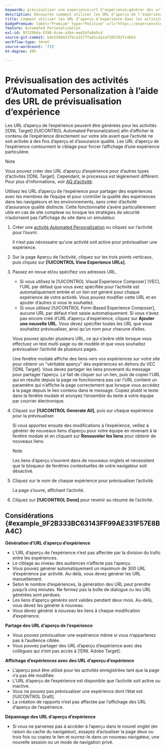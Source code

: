 ```yaml
---
keywords: prévisualiser une expérience;url d’expérience;générer des url;afficher les url d’expérience
description: Découvrez comment utiliser les URL d’aperçu de l’expérience pour les activités Adobe [!DNL Target] Automated Personalization afin d’afficher le contenu de l’expérience directement sur votre site avant que l’activité ne soit activée.
title: Comment utiliser les URL d’aperçu d’expérience dans les activités Automated Personalization ?
badgePremium: label="Premium" type="Positive" url="https://experienceleague.adobe.com/docs/target/using/introduction/intro.html?lang=fr#premium newtab=true" tooltip="Découvrez les fonctionnalités incluses dans Target Premium."
feature: Automated Personalization
exl-id: 9f329b8a-5f86-4cae-a3be-eed24fa0a9cd
source-git-commit: bde5506033fbca1577fad1cda1af203702fc4bb3
workflow-type: tm+mt
source-wordcount: '715'
ht-degree: 49%

---
```


# Prévisualisation des activités d’Automated Personalization à l’aide des URL de prévisualisation d’expérience

Les URL d’aperçu de l’expérience peuvent être générées pour les activités [!DNL Target] [!UICONTROL Automated Personalization] afin d’afficher le contenu de l’expérience directement sur votre site avant que l’activité ne soit activée à des fins d’aperçu et d’assurance qualité. Les URL d’aperçu de l’expérience contournent le ciblage pour forcer l’affichage d’une expérience particulière.

>[!NOTE]
>
>Vous pouvez créer des URL d’aperçu d’expérience pour d’autres types d’activités [!DNL Target]. Cependant, le processus est légèrement différent. Pour plus d’informations, voir [AQ d’activité](/help/main/c-activities/c-activity-qa/activity-qa.md#preview).

Utilisez les URL d’aperçu de l’expérience pour partager des expériences avec les membres de l’équipe et pour contrôler la qualité des expériences dans les navigateurs et les environnements, sans créer d’activité d’assurance qualité distincte. Cette fonctionnalité s’avère particulièrement utile en cas de site complexe ou lorsque les stratégies de sécurité n’autorisent pas l’affichage du site dans un simulateur.

1. Créer une [activité Automated Personalization](/help/main/c-activities/t-automated-personalization/create-ap-activity.md#task_8AAF837796D74CF893CA2F88BA1491C9) ou cliquez sur l’activité pour l’ouvrir.

   Il n’est pas nécessaire qu’une activité soit active pour prévisualiser une expérience.

1. Sur la page Aperçu de l’activité, cliquez sur les trois points verticaux, puis cliquez sur **[!UICONTROL View Experience URLs]**.

1. Passez en revue et/ou spécifiez vos adresses URL.

   * Si vous utilisez le [!UICONTROL Visual Experience Composer] (VEC), l’URL par défaut que vous avez spécifiée pour l’activité est automatiquement entrée et un lien est généré pour chaque expérience de votre activité. Vous pouvez modifier cette URL et en ajouter d’autres si vous le souhaitez.
   * Si vous utilisez [!UICONTROL Form-Based Experience Composer], aucune URL par défaut n’est saisie automatiquement. Si vous n’avez pas encore créé d’URL d’aperçu d’expérience, cliquez sur **Ajouter une nouvelle URL**. Vous devez spécifier toutes les URL que vous souhaitez prévisualiser, ainsi qu’un nom pour chacune d’elles.

   Vous pouvez ajouter plusieurs URL, ce qui s’avère utile lorsque vous effectuez un test multi-page ou de modèle et que vous souhaitez prévisualiser l’activité de plusieurs pages.

   Une fenêtre modale affiche des liens vers vos expériences sur votre site pour obtenir un &quot;véritable aperçu&quot; des expériences en dehors du VEC [!DNL Target]. Vous devez partager les liens provenant du message pour partager l’aperçu. Le fait de cliquer sur un lien, puis de copier l’URL qui en résulte depuis la page ne fonctionnera pas car l’URL contient un paramètre qui n’affiche la page correctement que lorsque vous accédez à la page depuis le lien contenu dans le message. Copiez plutôt le texte dans la fenêtre modale et envoyez l’ensemble du texte à votre équipe par courrier électronique.

1. Cliquez sur **[!UICONTROL Generate All]**, puis sur chaque expérience pour la prévisualiser.

   Si vous apportez ensuite des modifications à l’expérience, veillez à générer de nouveaux liens d’aperçu pour votre équipe en revenant à la fenêtre modale et en cliquant sur **Renouveler les liens** pour obtenir de nouveaux liens.

   >[!NOTE]
   >
   >Les liens d’aperçu s’ouvrent dans de nouveaux onglets et nécessitent que le bloqueur de fenêtres contextuelles de votre navigateur soit désactivé.

1. Cliquez sur le nom de chaque expérience pour prévisualiser l’activité.

   La page s’ouvre, affichant l’activité.

1. Cliquez sur **[!UICONTROL Done]** pour revenir au résumé de l’activité.

## Considérations {#example_9F2B333BC63143FF99AE331F57E8BA4C}

**Génération d’URL d’aperçu d’expérience**

* L’URL d’aperçu de l’expérience n’est pas affectée par la division du trafic entre les expériences.
* Le ciblage au niveau des audiences n’affecte pas l’aperçu.
* Vous pouvez générer automatiquement un maximum de 300 URL d’expérience par activité. Au-delà, vous devez générer les URL manuellement.
* Selon le nombre d’expériences, la génération des URL peut prendre jusqu’à cinq minutes. Ne fermez pas la boîte de dialogue ou les URL générées sont perdues.
* Les liens d’aperçu générés sont valides pendant deux mois. Au-delà, vous devez les générer à nouveau.
* Vous devez générer à nouveau les liens à chaque modification d’expérience.

**Partage des URL d’aperçu de l’expérience**

* Vous pouvez prévisualiser une expérience même si vous n’appartenez pas à l’audience ciblée.
* Vous pouvez partager des URL d’aperçu d’expérience avec des collègues qui n’ont pas accès à [!DNL Adobe Target].

**Affichage d’expériences avec des URL d’aperçu d’expérience**

* L’aperçu peut être utilisé pour les activités enregistrées tant que la page n’a pas été modifiée.
* L’URL d’aperçu de l’expérience est disponible que l’activité soit active ou inactive.
* Vous ne pouvez pas prévisualiser une expérience dont l’état est [!UICONTROL Draft].
* La création de rapports n’est pas affectée par l’affichage des URL d’aperçu de l’expérience.

**Dépannage des URL d’aperçu d’expérience**

* Si vous ne parvenez pas à accéder à l’aperçu dans le nouvel onglet (en raison du cache du navigateur), essayez d’actualiser la page deux ou trois fois ou copiez le lien et ouvrez-le dans un nouveau navigateur, une nouvelle session ou un mode de navigation privé.
